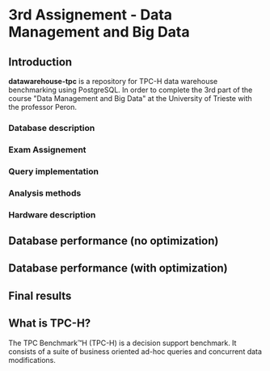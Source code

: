 # 3rd Assignement - Data Management and Big Data

## Introduction

**datawarehouse-tpc** is a repository for TPC-H data warehouse benchmarking using PostgreSQL. 
In order to complete the 3rd part of the course "Data Management and Big Data" at the University of Trieste with the professor Peron.

### Database description

### Exam Assignement

### Query implementation 

### Analysis methods

### Hardware description 

## Database performance (no optimization)

## Database performance (with optimization)

## Final results



## What is TPC-H?

The TPC Benchmark™H (TPC-H) is a decision support benchmark. It consists of a suite of business oriented ad-hoc queries and concurrent data modifications. 
